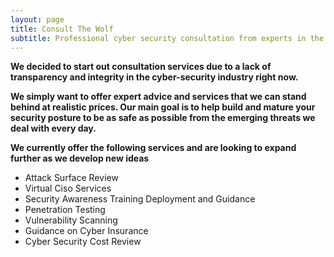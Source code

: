 ```yaml
---
layout: page
title: Consult The Wolf
subtitle: Professional cyber security consultation from experts in the industry.
---
```



**We decided to start out consultation services due to a lack of transparency and integrity in the cyber-security industry right now.**

**We simply want to offer expert advice and services that we can stand behind at realistic prices. Our main goal is to help build and mature your security posture to be as safe as possible from the emerging threats we deal with every day.**


**We currently offer the following services and are looking to expand further as we develop new ideas**
* Attack Surface Review
* Virtual Ciso Services
* Security Awareness Training Deployment and Guidance
* Penetration Testing
* Vulnerability Scanning
* Guidance on Cyber Insurance
* Cyber Security Cost Review
